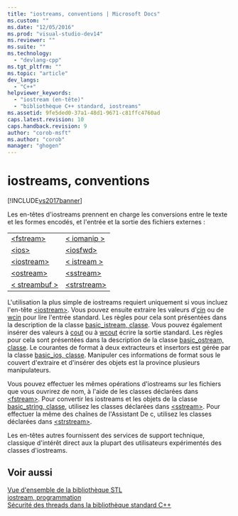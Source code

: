 ```yaml
---
title: "iostreams, conventions | Microsoft Docs"
ms.custom: ""
ms.date: "12/05/2016"
ms.prod: "visual-studio-dev14"
ms.reviewer: ""
ms.suite: ""
ms.technology: 
  - "devlang-cpp"
ms.tgt_pltfrm: ""
ms.topic: "article"
dev_langs: 
  - "C++"
helpviewer_keywords: 
  - "iostream (en-tête)"
  - "bibliothèque C++ standard, iostreams"
ms.assetid: 9fe5ded0-37a1-48d1-9671-c81ffc4760ad
caps.latest.revision: 10
caps.handback.revision: 9
author: "corob-msft"
ms.author: "corob"
manager: "ghogen"
---
```

# iostreams, conventions
[!INCLUDE[vs2017banner](../assembler/inline/includes/vs2017banner.md)]

Les en\-têtes d'iostreams prennent en charge les conversions entre le texte et les formes encodés, et l'entrée et la sortie des fichiers externes :  
  
|||  
|-|-|  
|[\<fstream\>](../standard-library/fstream.md)|[\< iomanip \>](../standard-library/iomanip.md)|  
|[\<ios\>](../standard-library/ios.md)|[\<iosfwd\>](../standard-library/iosfwd.md)|  
|[\<iostream\>](../standard-library/iostream.md)|[\< istream \>](../standard-library/istream.md)|  
|[\<ostream\>](../standard-library/ostream.md)|[\<sstream\>](../standard-library/sstream.md)|  
|[\< streambuf \>](../standard-library/streambuf.md)|[\<strstream\>](../standard-library/strstream.md)|  
  
 L'utilisation la plus simple de iostreams requiert uniquement si vous incluez l'en\-tête [\<iostream\>](../standard-library/iostream.md).  Vous pouvez ensuite extraire les valeurs d'[cin](../Topic/cin.md) ou de [wcin](../Topic/wcin.md) pour lire l'entrée standard.  Les règles pour cela sont présentées dans la description de la classe [basic\_istream, classe](../standard-library/basic-istream-class.md).  Vous pouvez également insérer des valeurs à [cout](../Topic/cout.md) ou à [wcout](../Topic/wcout.md) écrire la sortie standard.  Les règles pour cela sont présentées dans la description de la classe [basic\_ostream, classe](../standard-library/basic-ostream-class.md).  Le courantes de format à deux extracteurs et insertors est gérée par la classe [basic\_ios, classe](../standard-library/basic-ios-class.md).  Manipuler ces informations de format sous le couvert d'extraire et d'insérer des objets est la province plusieurs manipulateurs.  
  
 Vous pouvez effectuer les mêmes opérations d'iostreams sur les fichiers que vous ouvrirez de nom, à l'aide de les classes déclarées dans [\<fstream\>](../standard-library/fstream.md).  Pour convertir les iostreams et les objets de la classe [basic\_string, classe](../standard-library/basic-string-class.md), utilisez les classes déclarées dans [\<sstream\>](../standard-library/sstream.md).  Pour effectuer la même des chaînes de l'Assistant De c, utilisez les classes déclarées dans [\<strstream\>](../standard-library/strstream.md).  
  
 Les en\-têtes autres fournissent des services de support technique, classique d'intérêt direct aux la plupart des utilisateurs expérimentés des classes d'iostreams.  
  
## Voir aussi  
 [Vue d'ensemble de la bibliothèque STL](../standard-library/cpp-standard-library-overview.md)   
 [iostream, programmation](../standard-library/iostream-programming.md)   
 [Sécurité des threads dans la bibliothèque standard C\+\+](../standard-library/thread-safety-in-the-cpp-standard-library.md)